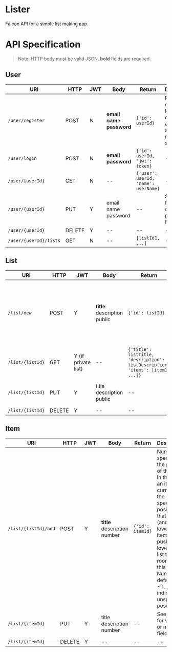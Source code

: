 Lister
======

Falcon API for a simple list making app.

# API Specification

> Note: HTTP body must be valid JSON. **bold** fields are required.

## User

| URI | HTTP | JWT | Body | Return | Description |
| --- | ---- | --- | ---- | ------ | ----------- |
| `/user/register` | POST | N | **email**<br>**name**<br>**password** | `{'id': userId}` | Password must be at least 8 characters and contain at least 1 number or symbol. |
| `/user/login` | POST | N | **email**<br>**password** | `{'id': userId, 'jwt': token}` | -- |
| `/user/{userId}` | GET | N | -- | `{'user': userId, 'name': userName}` | -- |
| `/user/{userId}` | PUT | Y | email<br>name<br>password | -- | See above for values of password field. |
| `/user/{userId}` | DELETE | Y | -- | -- | -- |
| `/user/{userId}/lists` | GET | N | -- | `[listId1, ...]` | -- |


## List

| URI | HTTP | JWT | Body | Return | Description |
| --- | ---- | --- | ---- | ------ | ----------- |
| `/list/new` | POST | Y | **title**<br>description<br>public | `{'id': listId}` | The value of "public" may be 0 for private or 1 for public. Lists default to private if this field is ommitted. |
| `/list/{listId}` | GET | Y (if private list) | -- | `{'title': listTitle, 'description': listDescription, 'items': [item1, ...]}` | -- |
| `/list/{listId}` | PUT | Y | title<br>description<br>public | -- | See above for values of public field. |
| `/list/{listId}` | DELETE | Y | -- | -- | -- |

## Item

| URI | HTTP | JWT | Body | Return | Description |
| --- | ---- | --- | ---- | ------ | ----------- |
| `/list/{listId}/add` | POST | Y | **title**<br>description<br>number | `{'id': itemId}` | Number specifies the position of this item in the list. If an item is currently at the specified position, that item (and all lower items) are pushed lower in the list to make room for this item. Number defaults to -1, indicating unspecified position. |
| `/list/{itemId}` | PUT | Y | title<br>description<br>number | -- | See above for values of number field. |
| `/list/{itemId}` | DELETE | Y | -- | -- | -- |
